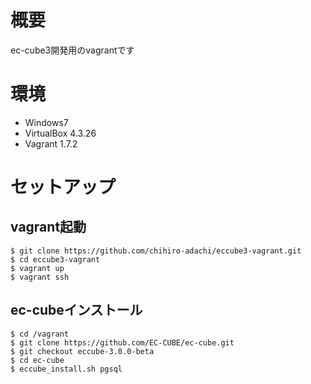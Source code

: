 # 概要
ec-cube3開発用のvagrantです

# 環境
+ Windows7
+ VirtualBox 4.3.26
+ Vagrant 1.7.2

# セットアップ

## vagrant起動
```
$ git clone https://github.com/chihiro-adachi/eccube3-vagrant.git
$ cd eccube3-vagrant
$ vagrant up
$ vagrant ssh
```

## ec-cubeインストール
```
$ cd /vagrant
$ git clone https://github.com/EC-CUBE/ec-cube.git
$ git checkout eccube-3.0.0-beta
$ cd ec-cube
$ eccube_install.sh pgsql
```
